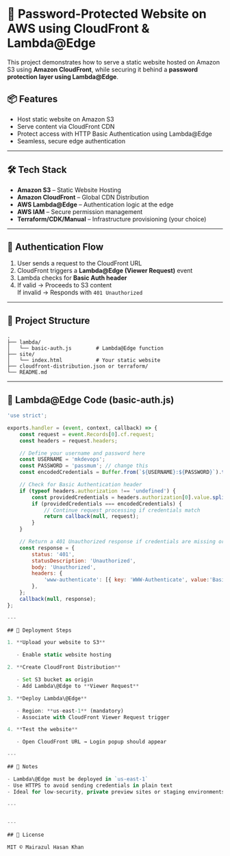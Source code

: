 # 🔐 Password-Protected Website on AWS using CloudFront & Lambda\@Edge

This project demonstrates how to serve a static website hosted on Amazon S3 using **Amazon CloudFront**, while securing it behind a **password protection layer using Lambda\@Edge**.

## 📦 Features

- Host static website on Amazon S3
- Serve content via CloudFront CDN
- Protect access with HTTP Basic Authentication using Lambda\@Edge
- Seamless, secure edge authentication

---

## 🛠️ Tech Stack

- **Amazon S3** – Static Website Hosting
- **Amazon CloudFront** – Global CDN Distribution
- **AWS Lambda\@Edge** – Authentication logic at the edge
- **AWS IAM** – Secure permission management
- **Terraform/CDK/Manual** – Infrastructure provisioning (your choice)

---

## 🔐 Authentication Flow

1. User sends a request to the CloudFront URL
2. CloudFront triggers a **Lambda\@Edge (Viewer Request)** event
3. Lambda checks for **Basic Auth header**
4. If valid → Proceeds to S3 content\
   If invalid → Responds with `401 Unauthorized`

---

## 📁 Project Structure

```
.
├── lambda/
│   └── basic-auth.js        # Lambda@Edge function
├── site/
│   └── index.html           # Your static website
├── cloudfront-distribution.json or terraform/
└── README.md
```

---

## 🧪 Lambda\@Edge Code (basic-auth.js)

```javascript
'use strict';

exports.handler = (event, context, callback) => {
    const request = event.Records[0].cf.request;
    const headers = request.headers;

    // Define your username and password here
    const USERNAME = 'mkdevops';
    const PASSWORD = 'passmum'; // change this
    const encodedCredentials = Buffer.from(`${USERNAME}:${PASSWORD}`).toString('base64');

    // Check for Basic Authentication header
    if (typeof headers.authorization !== 'undefined') {
        const providedCredentials = headers.authorization[0].value.split(' ')[1];
        if (providedCredentials === encodedCredentials) {
            // Continue request processing if credentials match
            return callback(null, request);
        }
    }

    // Return a 401 Unauthorized response if credentials are missing or don't match
    const response = {
        status: '401',
        statusDescription: 'Unauthorized',
        body: 'Unauthorized',
        headers: {
            'www-authenticate': [{ key: 'WWW-Authenticate', value:'Basic' }]
        },
    };
    callback(null, response);
};

---

## 🚀 Deployment Steps

1. **Upload your website to S3**

   - Enable static website hosting

2. **Create CloudFront Distribution**

   - Set S3 bucket as origin
   - Add Lambda\@Edge to **Viewer Request**

3. **Deploy Lambda\@Edge**

   - Region: **us-east-1** (mandatory)
   - Associate with CloudFront Viewer Request trigger

4. **Test the website**

   - Open CloudFront URL → Login popup should appear

---

## 📝 Notes

- Lambda\@Edge must be deployed in `us-east-1`
- Use HTTPS to avoid sending credentials in plain text
- Ideal for low-security, private preview sites or staging environments

---


---

## 📄 License

MIT © Mairazul Hasan Khan

